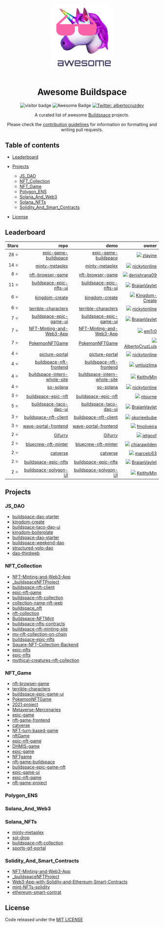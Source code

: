 <p align="center">
  <br>
  <img width="200" src="./assets/logo.png" alt="logo of awesome-buildspace repository">
  <br>
  <br>
</p>

<h1 align="center">Awesome Buildspace</h1>

<div align="center">
  <img src="https://visitor-badge.glitch.me/badge?page_id=AlbertoCruzLuis.awesome-buildspace" alt="visitor badge"/>
  <img src="https://cdn.rawgit.com/sindresorhus/awesome/d7305f38d29fed78fa85652e3a63e154dd8e8829/media/badge.svg" alt="Awesome Badge"/>
  <a href="https://twitter.com/albertocruzdev" target="_blank">
      <img alt="Twitter: albertocruzdev" src="https://img.shields.io/twitter/follow/albertocruzdev.svg?style=social" />
  </a>
  <p align="center">A curated list of awesome <a href="https://buildspace.so/">Buildspace</a> projects.</p>
  <p align="center">Please check the <a href="./CONTRIBUTING.md">contribution guidelines</a> for information on formatting and writing pull requests.</p>
</div>

## Table of contents
- [Leaderboard](#leaderboard)
- [Projects](#projects)
	- [JS_DAO](#js_dao)
	- [NFT_Collection](#nft_collection)
	- [NFT_Game](#nft_game)
	- [Polygon_ENS](#polygon_ens)
	- [Solana_And_Web3](#solana_and_web3)
	- [Solana_NFTs](#solana_nfts)
	- [Solidity_And_Smart_Contracts](#solidity_and_smart_contracts)

- [License](#license)

## Leaderboard

| Stars | repo | demo | owner |
|-----:|----:|----:|----:|
| 28 :star: | [epic-game-buildspace](https://github.com/zlayine/epic-game-buildspace) | [epic-game-buildspace](epic-game-buildspace.vercel.app) | <img src="https://avatars.githubusercontent.com/u/58786497?size=20" width="20"> [zlayine](https://github.com/zlayine) |
| 14 :star: | [minty-metaplex](https://github.com/nickytonline/minty-metaplex) | [minty-metaplex](https://mintymetaplex.iamdeveloper.com) | <img src="https://avatars.githubusercontent.com/u/833231?size=20" width="20"> [nickytonline](https://github.com/nickytonline) |
| 8 :star: | [nft-browser-game](https://github.com/denishrana09/nft-browser-game) | [nft-browser-game](https://denish-nft-game.netlify.app/) | <img src="https://avatars.githubusercontent.com/u/31031186?size=20" width="20"> [denishrana09](https://github.com/denishrana09) |
| 11 :star: | [buildspace-epic-nfts-ui](https://github.com/BraianVaylet/buildspace-epic-nfts-ui) | [buildspace-epic-nfts-ui](https://epic-nfts-ui-ten.vercel.app/) | <img src="https://avatars.githubusercontent.com/u/31072177?size=20" width="20"> [BraianVaylet](https://github.com/BraianVaylet) |
| 6 :star: | [kingdom-create](https://github.com/Kingdom-Create/kingdom-create) | [kingdom-create](https://www.npmjs.com/package/kingdom-create) | <img src="https://avatars.githubusercontent.com/u/97411030?size=20" width="20"> [Kingdom-Create](https://github.com/Kingdom-Create) |
| 6 :star: | [terrible-characters](https://github.com/nickytonline/terrible-characters) | [terrible-characters](https://nftgame.iamdeveloper.com) | <img src="https://avatars.githubusercontent.com/u/833231?size=20" width="20"> [nickytonline](https://github.com/nickytonline) |
| 7 :star: | [buildspace-epic-game-ui](https://github.com/BraianVaylet/buildspace-epic-game-ui) | [buildspace-epic-game-ui](https://buildspace-epic-game-ui.vercel.app/) | <img src="https://avatars.githubusercontent.com/u/31072177?size=20" width="20"> [BraianVaylet](https://github.com/BraianVaylet) |
| 7 :star: | [NFT-Minting-and-Web3-App](https://github.com/emTr0/NFT-Minting-and-Web3-App) | [NFT-Minting-and-Web3-App](https://nft-starter-repo-final.emtr0.repl.co/) | <img src="https://avatars.githubusercontent.com/u/595096?size=20" width="20"> [emTr0](https://github.com/emTr0) |
| 7 :star: | [PokemonNFTGame](https://github.com/AlbertoCruzLuis/PokemonNFTGame) | [PokemonNFTGame](https://pokemonnft.vercel.app/) | <img src="https://avatars.githubusercontent.com/u/58125006?size=20" width="20"> [AlbertoCruzLuis](https://github.com/AlbertoCruzLuis) |
| 4 :star: | [picture-portal](https://github.com/nickytonline/picture-portal) | [picture-portal](https://pics.iamdeveloper.com) | <img src="https://avatars.githubusercontent.com/u/833231?size=20" width="20"> [nickytonline](https://github.com/nickytonline) |
| 4 :star: | [buildspace-nft-frontend](https://github.com/umluizlima/buildspace-nft-frontend) | [buildspace-nft-frontend](https://buildspace-nft.umluizlima.dev) | <img src="https://avatars.githubusercontent.com/u/9170476?size=20" width="20"> [umluizlima](https://github.com/umluizlima) |
| 4 :star: | [buildspace-intern-whole-site](https://github.com/KeithyMin/buildspace-intern-whole-site) | [buildspace-intern-whole-site](https://buildspacehealer.vercel.app) | <img src="https://avatars.githubusercontent.com/u/99687193?size=20" width="20"> [KeithyMin](https://github.com/KeithyMin) |
| 4 :star: | [so-solana](https://github.com/nickytonline/so-solana) | [so-solana](https://sosolana.iamdeveloper.com) | <img src="https://avatars.githubusercontent.com/u/833231?size=20" width="20"> [nickytonline](https://github.com/nickytonline) |
| 3 :star: | [buildspace-epic-nft](https://github.com/ntourne/buildspace-epic-nft) | [buildspace-epic-nft](buildspace-epic-nft.vercel.app) | <img src="https://avatars.githubusercontent.com/u/3385523?size=20" width="20"> [ntourne](https://github.com/ntourne) |
| 5 :star: | [buildspace-taco-dao-ui](https://github.com/BraianVaylet/buildspace-taco-dao-ui) | [buildspace-taco-dao-ui](https://buildspace-taco-dao-ui.vercel.app/) | <img src="https://avatars.githubusercontent.com/u/31072177?size=20" width="20"> [BraianVaylet](https://github.com/BraianVaylet) |
| 3 :star: | [buildspace-nft-client](https://github.com/okorieebube/buildspace-nft-client) | [buildspace-nft-client](buildspace-nft-client.vercel.app) | <img src="https://avatars.githubusercontent.com/u/53199415?size=20" width="20"> [okorieebube](https://github.com/okorieebube) |
| 3 :star: | [wave-portal-frontend](https://github.com/fmoliveira/wave-portal-frontend) | [wave-portal-frontend](https://wave.fmoliveira.dev/) | <img src="https://avatars.githubusercontent.com/u/3985462?size=20" width="20"> [fmoliveira](https://github.com/fmoliveira) |
| 2 :star: | [Gifurry](https://github.com/jetgoof/Gifurry) | [Gifurry](https://jetgoof.github.io/Gifurry/) | <img src="https://avatars.githubusercontent.com/u/10932293?size=20" width="20"> [jetgoof](https://github.com/jetgoof) |
| 2 :star: | [bluecrew-nft-minter](https://github.com/chiarawilden/bluecrew-nft-minter) | [bluecrew-nft-minter](https://portfolio.chiarawilden.com/bluecrew) | <img src="https://avatars.githubusercontent.com/u/77884268?size=20" width="20"> [chiarawilden](https://github.com/chiarawilden) |
| 2 :star: | [catverse](https://github.com/marcelc63/catverse) | [catverse](catverse.vercel.app) | <img src="https://avatars.githubusercontent.com/u/5201885?size=20" width="20"> [marcelc63](https://github.com/marcelc63) |
| 2 :star: | [buildspace-epic-nfts](https://github.com/BraianVaylet/buildspace-epic-nfts) | [buildspace-epic-nfts](https://rinkeby.etherscan.io/address/0x9a59CFc34ABED8FDE5989892A1D2B75235d14b14) | <img src="https://avatars.githubusercontent.com/u/31072177?size=20" width="20"> [BraianVaylet](https://github.com/BraianVaylet) |
| 2 :star: | [buildspace-polygon-UI](https://github.com/KeithyMin/buildspace-polygon-UI) | [buildspace-polygon-UI](buildspace-polygon-ui.vercel.app) | <img src="https://avatars.githubusercontent.com/u/99687193?size=20" width="20"> [KeithyMin](https://github.com/KeithyMin) |


## Projects

### JS_DAO

- [buildspace-dao-starter](https://github.com/nachoiacovino/buildspace-dao-starter)
- [kingdom-create](https://github.com/Kingdom-Create/kingdom-create)
- [buildspace-taco-dao-ui](https://github.com/BraianVaylet/buildspace-taco-dao-ui)
- [kingdom-boilerplate](https://github.com/Kingdom-Create/kingdom-boilerplate)
- [buildspace-dao-starter](https://github.com/wendellup/buildspace-dao-starter)
- [buildspace-weekend-dao](https://github.com/KeithyMin/buildspace-weekend-dao)
- [structured-yolo-dao](https://github.com/nickytonline/structured-yolo-dao)
- [dao-thirdweb](https://github.com/LuisRivera1699/dao-thirdweb)
### NFT_Collection

- [NFT-Minting-and-Web3-App](https://github.com/emTr0/NFT-Minting-and-Web3-App)
- [_buildspaceNFTProject](https://github.com/pfeifemc/_buildspaceNFTProject)
- [buildspace-nft-client](https://github.com/okorieebube/buildspace-nft-client)
- [epic-nft-game](https://github.com/fmonper1/epic-nft-game)
- [buildspace-nft-collection](https://github.com/devgeetech/buildspace-nft-collection)
- [collection-name-nft-web](https://github.com/devlyn37/collection-name-nft-web)
- [buildspace_nft](https://github.com/daileytj/buildspace_nft)
- [nft-collection](https://github.com/mallory-jpg/nft-collection)
- [Buildspace-NFTMint](https://github.com/gaboluque/Buildspace-NFTMint)
- [buildspace-nfts-contracts](https://github.com/okorieebube/buildspace-nfts-contracts)
- [buildspace-nft-minting-site](https://github.com/frimoldi/buildspace-nft-minting-site)
- [my-nft-collection-on-chain](https://github.com/sebitokazu/my-nft-collection-on-chain)
- [buildspace-epic-nfts](https://github.com/matcom-chacha/buildspace-epic-nfts)
- [Square-NFT-Collection-Backend](https://github.com/huertaarielcsw/Square-NFT-Collection-Backend)
- [epic-nfts](https://github.com/AlessandroAnnini/epic-nfts)
- [epic-nfts](https://github.com/sleepdefic1t/epic-nfts)
- [mythical-creatures-nft-collection](https://github.com/apoorvkwatra99/mythical-creatures-nft-collection)
### NFT_Game

- [nft-browser-game](https://github.com/denishrana09/nft-browser-game)
- [terrible-characters](https://github.com/nickytonline/terrible-characters)
- [buildspace-epic-game-ui](https://github.com/BraianVaylet/buildspace-epic-game-ui)
- [PokemonNFTGame](https://github.com/AlbertoCruzLuis/PokemonNFTGame)
- [2021-project](https://github.com/mallory-jpg/2021-project)
- [Metaverse-Mercenaries](https://github.com/LoriKarikari/Metaverse-Mercenaries)
- [epic-game](https://github.com/karpovks/epic-game)
- [nft-game-frontend](https://github.com/Zahuis314/nft-game-frontend)
- [catverse](https://github.com/marcelc63/catverse)
- [NFT-turn-based-game](https://github.com/dawnkelly09/NFT-turn-based-game)
- [nftGame](https://github.com/trevorbehnke/nftGame)
- [epic-nft-game](https://github.com/fmonper1/epic-nft-game)
- [DHMIS-game](https://github.com/KevinBritten/DHMIS-game)
- [epic-game](https://github.com/pdarden/epic-game)
- [NFTgame](https://github.com/gotuzzoj23/NFTgame)
- [nft-game-buildspace](https://github.com/lakshyaag/nft-game-buildspace)
- [buildspace-epic-game-nft](https://github.com/berkayermis/buildspace-epic-game-nft)
- [epic-game-ui](https://github.com/canriquez/epic-game-ui)
- [epic-nft-game](https://github.com/AlessandroAnnini/epic-nft-game)
- [nft-game-project](https://github.com/9christine/nft-game-project)
### Polygon_ENS

### Solana_And_Web3

### Solana_NFTs

- [minty-metaplex](https://github.com/nickytonline/minty-metaplex)
- [sol-drop](https://github.com/narbs91/sol-drop)
- [buildspace-nft-collection](https://github.com/devgeetech/buildspace-nft-collection)
- [sports-gif-portal](https://github.com/apoorvkwatra99/sports-gif-portal)
### Solidity_And_Smart_Contracts

- [NFT-Minting-and-Web3-App](https://github.com/emTr0/NFT-Minting-and-Web3-App)
- [_buildspaceNFTProject](https://github.com/pfeifemc/_buildspaceNFTProject)
- [Web3-App-with-Solidity-and-Ethereum-Smart-Contracts](https://github.com/emTr0/Web3-App-with-Solidity-and-Ethereum-Smart-Contracts)
- [mint-NFTs-solidity](https://github.com/Moldir28/mint-NFTs-solidity)
- [ethereum-smart-contrat](https://github.com/ceptln/ethereum-smart-contrat)


## License

Code released under the [MIT LICENSE](LICENSE)